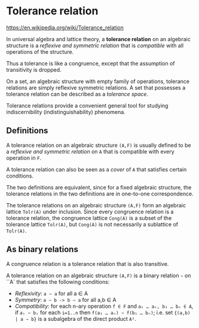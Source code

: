 # Tolerance relation

https://en.wikipedia.org/wiki/Tolerance_relation

In universal algebra and lattice theory, a **tolerance relation** on an algebraic structure is a *reflexive and symmetric relation* that is *compatible* with all operations of the structure.

Thus a tolerance is like a congruence, except that the assumption of transitivity is dropped.

On a set, an algebraic structure with empty family of operations, tolerance relations are simply reflexive symmetric relations. A set that possesses a tolerance relation can be described as a *tolerance space*.

Tolerance relations provide a convenient general tool for studying indiscernibility (indistinguishability) phenomena.

## Definitions

A tolerance relation on an algebraic structure `(A,F)` is usually defined to be a *reflexive and symmetric relation* on `A` that is compatible with every operation in `F`.

A tolerance relation can also be seen as a *cover* of `A` that satisfies certain conditions.

The two definitions are equivalent, since for a fixed algebraic structure, the tolerance relations in the two definitions are in one-to-one correspondence.

The tolerance relations on an algebraic structure `(A,F)` form an algebraic lattice `Tolr(A)` under inclusion. Since every congruence relation is a tolerance relation, the congruence lattice `Cong(A)` is a subset of the tolerance lattice `Tolr(A)`, but `Cong(A)` is not necessarily a sublattice of 
`Tolr(A)`.

## As binary relations

A congruence relation is a tolerance relation that is also transitive.

A tolerance relation on an algebraic structure `(A,F)` is a binary relation `∼` on ``A` that satisfies the following conditions:
- *Reflexivity*: `a ∼ a` for all a ∈ A
- *Symmetry*: `a ∼ b -> b ∼ a` for all a,b ∈ A
- *Compatibility*: 
  for each n-ary operation `f ∈ F` 
  and `a₁ … aₙ, b₁ … bₙ ∈ A`, 
  if `aᵢ ∼ bᵢ` for each `i=1..n` 
  then `f(a₁ … aₙ) ∼ f(b₁ … bₙ)`; 
  i.e. set `{(a,b) | a ∼ b}` is a subalgebra of the direct product `A²`.
